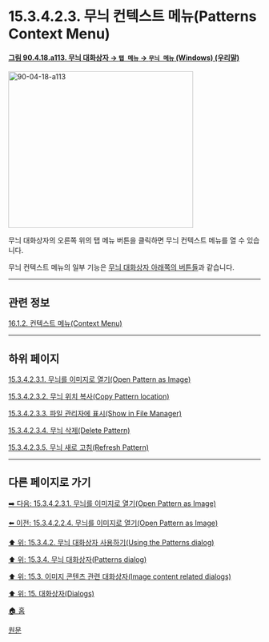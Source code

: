 # 15.3.4.2.3. 무늬 컨텍스트 메뉴(Patterns Context Menu)

<a id="90-04-18-a113"></a>

#### [그림 90.4.18.a113. 무늬 대화상자 → `탭 메뉴` → `무늬 메뉴` (Windows) (우리말)](./90-04-0018-patterns.md#90-04-18-a113)
<img width="369" height="313" alt="90-04-18-a113" src="https://github.com/user-attachments/assets/2b3ed0f8-5268-44ae-8360-4c7354aabb85" />

무늬 대화상자의 오른쪽 위의 탭 메뉴 버튼을 클릭하면 무늬 컨텍스트 메뉴를 열 수 있습니다.

무늬 컨텍스트 메뉴의 일부 기능은 [무늬 대화상자 아래쪽의 버튼들](./15-03-04-02-02-00-buttons_at_the_bottom.md)과 같습니다.

***

## 관련 정보

[16.1.2. 컨텍스트 메뉴(Context Menu)](./16-01-02-context_menus.md)

***

## 하위 페이지

[15.3.4.2.3.1. 무늬를 이미지로 열기(Open Pattern as Image)](./15-03-04-02-03-01-open_pattern_as_image.md)

[15.3.4.2.3.2. 무늬 위치 복사(Copy Pattern location)](./15-03-04-02-03-02-copy_pattern_location.md)

[15.3.4.2.3.3. 파일 관리자에 표시(Show in File Manager)](./15-03-04-02-03-03-show_in_file_manager.md)

[15.3.4.2.3.4. 무늬 삭제(Delete Pattern)](./15-03-04-02-03-04-delete_pattern.md)

[15.3.4.2.3.5. 무늬 새로 고침(Refresh Pattern)](./15-03-04-02-03-05-refresh_pattern.md)

***

## 다른 페이지로 가기

[➡️ 다음: 15.3.4.2.3.1. 무늬를 이미지로 열기(Open Pattern as Image)](./15-03-04-02-03-01-open_pattern_as_image.md)

[⬅️ 이전: 15.3.4.2.2.4. 무늬를 이미지로 열기(Open Pattern as Image)](./15-03-04-02-02-04-open_pattern_as_image.md)

[⬆️ 위: 15.3.4.2. 무늬 대화상자 사용하기(Using the Patterns dialog)](./15-03-04-02-00-using_the_pattern_dialog.md)

[⬆️ 위: 15.3.4. 무늬 대화상자(Patterns dialog)](./15-03-04-00-patterns_dialog.md)

[⬆️ 위: 15.3. 이미지 콘텐츠 관련 대화상자(Image content related dialogs)](./15-03-00-image-content-related-dialogs.md)

[⬆️ 위: 15. 대화상자(Dialogs)](./15-00-dialogs.md)

[🏠 홈](./00-home.md)

[원문](https://docs.gimp.org/2.10/ko/gimp-pattern-dialog.html#gimp-pattern-dialog-menu)